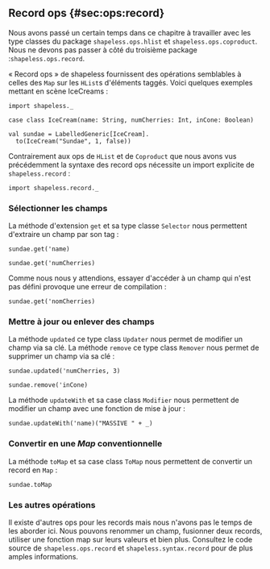 ## Record ops {#sec:ops:record}

Nous avons passé un certain temps dans ce chapitre
à travailler avec les type classes du package
`shapeless.ops.hlist` et `shapeless.ops.coproduct`.
Nous ne devons pas passer à côté du troisième package :`shapeless.ops.record`.

« Record ops » de shapeless fournissent des opérations semblables à celles des `Map`
sur les `HList`s d'éléments taggés.
Voici quelques exemples mettant en scène IceCreams :

```tut:book:silent
import shapeless._

case class IceCream(name: String, numCherries: Int, inCone: Boolean)
```

```tut:book
val sundae = LabelledGeneric[IceCream].
  to(IceCream("Sundae", 1, false))
```

Contrairement aux ops de `HList` et de `Coproduct` que nous avons vus précédemment
la syntaxe des record ops nécessite un import explicite de `shapeless.record` :

```tut:book:silent
import shapeless.record._
```

### Sélectionner les champs

La méthode d'extension `get` et sa type classe `Selector`
nous permettent d'extraire un champ par son tag :

```tut:book
sundae.get('name)
```

```tut:book
sundae.get('numCherries)
```

Comme nous nous y attendions, essayer d'accéder à un champ qui n'est pas défini
provoque une erreur de compilation :

```tut:book:fail
sundae.get('nomCherries)
```

### Mettre à jour ou enlever des champs

La méthode `updated` ce type class `Updater` nous permet de modifier un champ via sa clé.
La méthode `remove` ce type class `Remover` nous permet de supprimer un champ via sa clé :

```tut:book
sundae.updated('numCherries, 3)
```

```tut:book
sundae.remove('inCone)
```

La méthode `updateWith` et sa case class `Modifier` nous permettent de modifier un champ
avec une fonction de mise à jour :

```tut:book
sundae.updateWith('name)("MASSIVE " + _)
```

### Convertir en une *Map* conventionnelle

La méthode `toMap` et sa case class `ToMap`
nous permettent de convertir un record en `Map` :

```tut:book
sundae.toMap
```

### Les autres opérations

Il existe d'autres ops pour les records mais nous n'avons pas le temps de les aborder ici.
Nous pouvons renommer un champ, fusionner deux records, utiliser une fonction map sur leurs valeurs et bien plus.
Consultez le code source de `shapeless.ops.record` et `shapeless.syntax.record` pour de plus amples informations.
